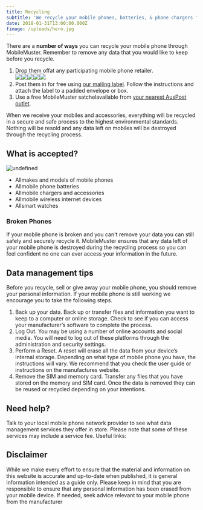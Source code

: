 ```yaml
---
title: Recycling
subtitle: 'We recycle your mobile phones, batteries, & phone chargers for free'
date: 2018-01-31T13:00:00.000Z
fimage: /uploads/hero.jpg
---
```

There are a **number of ways** you can recycle your mobile phone through MobileMuster. Remember to remove any data that you would like to keep before you recycle.

1. Drop them offat any participating mobile phone retailer.<br>![](http://localhost:3000/img/logos/bw/telstra.png)![](http://localhost:3000/img/logos/bw/optus.png)![](http://localhost:3000/img/logos/bw/vodafone.png)![](http://localhost:3000/img/logos/bw/virgin.png)![](http://localhost:3000/img/logos/bw/samsung.png)
2. Post them in for free using [our mailing label](http://localhost:3000/media/135250/mobilemuster-mailing-label.pdf). Follow the instructions and attach the label to a padded envelope or box.
3. Use a free MobileMuster satchelavailable from [your nearest AusPost outlet](https://auspost.com.au/locate).

When we receive your mobiles and accessories, everything will be recycled in a secure and safe process to the highest environmental standards. Nothing will be resold and any data left on mobiles will be destroyed through the recycling process.

## What is accepted?

![undefined](/uploads/icons-01.gif)

* Allmakes and models of mobile phones
* Allmobile phone batteries
* Allmobile chargers and accessories
* Allmobile wireless internet devices
* Allsmart watches

### Broken Phones

If your mobile phone is broken and you can't remove your data you can still safely and securely recycle it. MobileMuster ensures that any data left of your mobile phone is destroyed during the recycling process so you can feel confident no one can ever access your information in the future.

## Data management tips

Before you recycle, sell or give away your mobile phone, you should remove your personal information. If your mobile phone is still working we encourage you to take the following steps.

1. Back up your data. Back up or transfer files and information you want to keep to a computer or online storage. Check to see if you can access your manufacturer’s software to complete the process.
2. Log Out. You may be using a number of online accounts and social media. You will need to log out of these platforms through the administration and security settings.
3. Perform a Reset. A reset will erase all the data from your device’s internal storage. Depending on what type of mobile phone you have, the instructions will vary. We recommend that you check the user guide or instructions on the manufactures website.
4. Remove the SIM and memory card. Transfer any files that you have stored on the memory and SIM card. Once the data is removed they can be reused or recycled depending on your intentions.

## Need help?

Talk to your local mobile phone network provider to see what data management services they offer in store. Please note that some of these services may include a service fee. Useful links:

## Disclaimer

While we make every effort to ensure that the material and information on this website is accurate and up-to-date when published, it is general information intended as a guide only. Please keep in mind that you are responsible to ensure that any personal information has been erased from your mobile device. If needed, seek advice relevant to your mobile phone from the manufacturer
